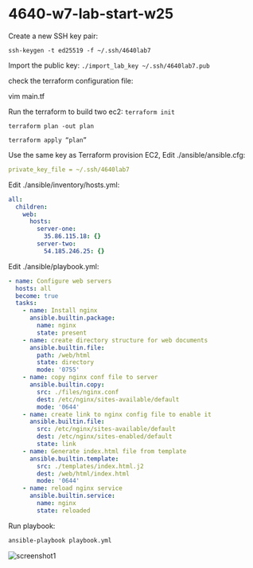 # 4640-w7-lab-start-w25

Create a new SSH key pair:

 `ssh-keygen -t ed25519 -f ~/.ssh/4640lab7`

Import the public key:
`./import_lab_key ~/.ssh/4640lab7.pub`

check the terraform configuration file:

vim main.tf

Run the terraform to build two ec2:
`terraform init` 

`terraform plan -out plan`

`terraform apply “plan”`

Use the same key as Terraform provision EC2, Edit ./ansible/ansible.cfg:
```yaml
private_key_file = ~/.ssh/4640lab7
```

Edit ./ansible/inventory/hosts.yml:

```yaml
all:
  children:
    web:
      hosts:
        server-one:
          35.86.115.18: {}
        server-two:
          54.185.246.25: {}
```

Edit ./ansible/playbook.yml:

```yaml
- name: Configure web servers
  hosts: all
  become: true
  tasks:
    - name: Install nginx
      ansible.builtin.package:
        name: nginx
        state: present
    - name: create directory structure for web documents
      ansible.builtin.file:
        path: /web/html
        state: directory
        mode: '0755'
    - name: copy nginx conf file to server
      ansible.builtin.copy:
        src: ./files/nginx.conf
        dest: /etc/nginx/sites-available/default
        mode: '0644'
    - name: create link to nginx config file to enable it
      ansible.builtin.file:
        src: /etc/nginx/sites-available/default
        dest: /etc/nginx/sites-enabled/default
        state: link
    - name: Generate index.html file from template
      ansible.builtin.template:
        src: ./templates/index.html.j2
        dest: /web/html/index.html
        mode: '0644'
    - name: reload nginx service
      ansible.builtin.service:
        name: nginx
        state: reloaded

```

Run playbook:

```bash
ansible-playbook playbook.yml
```
![screenshot1](https://github.com/user-attachments/assets/3c0bbb15-a0aa-4f05-af46-2a258d18d5df)
